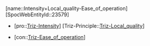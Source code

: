 ﻿---
type: TrizContradiction
aliases:
- Intensity+Local_quality-Ease_of_operation
license: CC BY-SA 4.0
copyright: https://github.com/SpocWeb
IsDeleted: false
IsReadOnly: false
Confidential: public
tags: 
- Triz/Contradiction
---
[name::Intensity+Local_quality-Ease_of_operation]
[SpocWebEntityId::23579]
+ [pro::[Triz-Intensity](tech/Triz/Parameter/Triz-Intensity.md)]
[Triz-Principle::[Triz-Local_quality](tech/Triz/Principle/Triz-Local_quality.md)]
- [con::[Triz-Ease_of_operation](tech/Triz/Parameter/Triz-Ease_of_operation.md)]

